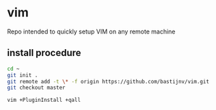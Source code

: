 # vim
Repo intended to quickly setup VIM on any remote machine

## install procedure
```bash
cd ~
git init .
git remote add -t \* -f origin https://github.com/bastijnv/vim.git
git checkout master

vim +PluginInstall +qall
```
